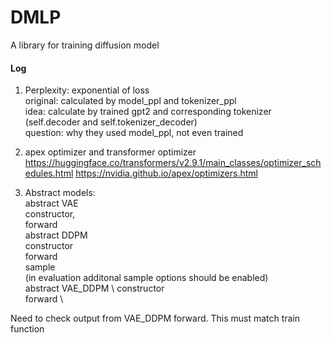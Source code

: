 # DMLP
A library for training diffusion model

#### Log
1. Perplexity: exponential of loss \
original: calculated by model_ppl and tokenizer_ppl \
idea: calculate by trained gpt2 and corresponding tokenizer (self.decoder and self.tokenizer_decoder) \
question: why they used model_ppl, not even trained

2. apex optimizer and transformer optimizer
https://huggingface.co/transformers/v2.9.1/main_classes/optimizer_schedules.html
https://nvidia.github.io/apex/optimizers.html

3. Abstract models: \
abstract VAE \
constructor, \
forward \
abstract DDPM \
constructor \
forward \
sample \
(in evaluation additonal sample options should be enabled) \
abstract VAE_DDPM \ 
constructor \
forward \

Need to check output from VAE_DDPM forward.
This must match train function
